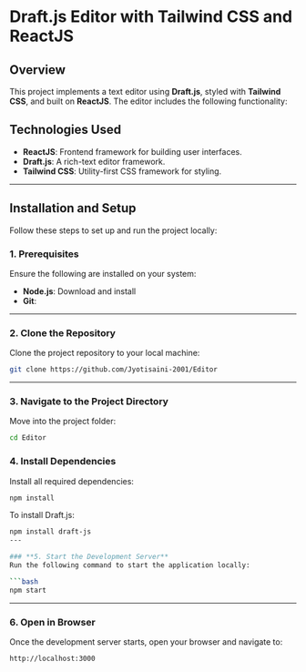# Draft.js Editor with Tailwind CSS and ReactJS

## **Overview**
This project implements a text editor using **Draft.js**, styled with **Tailwind CSS**, and built on **ReactJS**. The editor includes the following functionality:

## **Technologies Used**
- **ReactJS**: Frontend framework for building user interfaces.
- **Draft.js**: A rich-text editor framework.
- **Tailwind CSS**: Utility-first CSS framework for styling.

---

## **Installation and Setup**
Follow these steps to set up and run the project locally:

### **1. Prerequisites**
Ensure the following are installed on your system:
- **Node.js**: Download and install
- **Git**: 

---

### **2. Clone the Repository**
Clone the project repository to your local machine:

```bash
git clone https://github.com/Jyotisaini-2001/Editor
```
---

### **3. Navigate to the Project Directory**
Move into the project folder:

```bash
cd Editor
```

### **4. Install Dependencies**
Install all required dependencies:

```bash
npm install
```

To install Draft.js:

```bash
npm install draft-js
---

### **5. Start the Development Server**
Run the following command to start the application locally:

```bash
npm start
```
---

### **6. Open in Browser**
Once the development server starts, open your browser and navigate to:

```
http://localhost:3000
